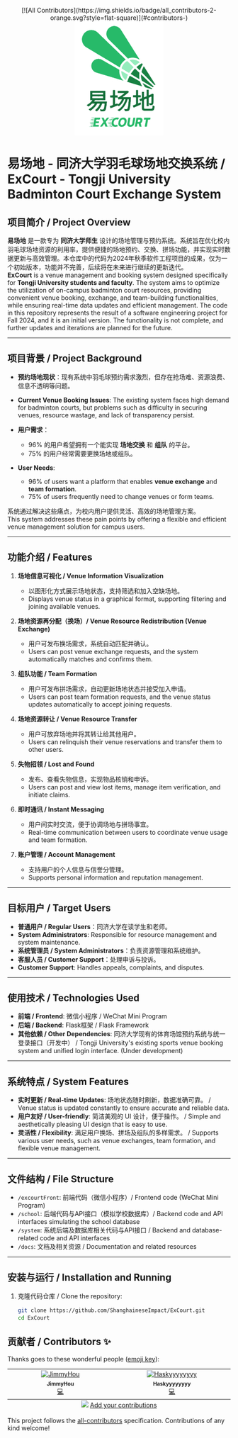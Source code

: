 <p align="center">
<!-- ALL-CONTRIBUTORS-BADGE:START - Do not remove or modify this section -->
[![All Contributors](https://img.shields.io/badge/all_contributors-2-orange.svg?style=flat-square)](#contributors-)
<!-- ALL-CONTRIBUTORS-BADGE:END -->
  <img src="excourtFront\images\logo.png" width="200" alt="ExCourt Logo">
</p>

# 易场地 - 同济大学羽毛球场地交换系统 / ExCourt - Tongji University Badminton Court Exchange System

## 项目简介 / Project Overview

**易场地** 是一款专为 **同济大学师生** 设计的场地管理与预约系统。系统旨在优化校内羽毛球场地资源的利用率，提供便捷的场地预约、交换、拼场功能，并实现实时数据更新与高效管理。本仓库中的代码为2024年秋季软件工程项目的成果，仅为一个初始版本，功能并不完善，后续将在未来进行继续的更新迭代。  
**ExCourt** is a venue management and booking system designed specifically for **Tongji University students and faculty**. The system aims to optimize the utilization of on-campus badminton court resources, providing convenient venue booking, exchange, and team-building functionalities, while ensuring real-time data updates and efficient management. The code in this repository represents the result of a software engineering project for Fall 2024, and it is an initial version. The functionality is not complete, and further updates and iterations are planned for the future.

---

## 项目背景 / Project Background

- **预约场地现状**：现有系统中羽毛球预约需求激烈，但存在抢场难、资源浪费、信息不透明等问题。  
- **Current Venue Booking Issues**: The existing system faces high demand for badminton courts, but problems such as difficulty in securing venues, resource wastage, and lack of transparency persist.

- **用户需求**：  
  - 96% 的用户希望拥有一个能实现 **场地交换** 和 **组队** 的平台。  
  - 75% 的用户经常需要更换场地或组队。  

- **User Needs**:  
  - 96% of users want a platform that enables **venue exchange** and **team formation**.  
  - 75% of users frequently need to change venues or form teams.

系统通过解决这些痛点，为校内用户提供灵活、高效的场地管理方案。  
This system addresses these pain points by offering a flexible and efficient venue management solution for campus users.

---

## 功能介绍 / Features

1. **场地信息可视化 / Venue Information Visualization**  
   - 以图形化方式展示场地状态，支持筛选和加入空缺场地。  
   - Displays venue status in a graphical format, supporting filtering and joining available venues.

2. **场地资源再分配（换场）/ Venue Resource Redistribution (Venue Exchange)**  
   - 用户可发布换场需求，系统自动匹配并确认。  
   - Users can post venue exchange requests, and the system automatically matches and confirms them.

3. **组队功能 / Team Formation**  
   - 用户可发布拼场需求，自动更新场地状态并接受加入申请。  
   - Users can post team formation requests, and the venue status updates automatically to accept joining requests.

4. **场地资源转让 / Venue Resource Transfer**  
   - 用户可放弃场地并将其转让给其他用户。  
   - Users can relinquish their venue reservations and transfer them to other users.

5. **失物招领 / Lost and Found**  
   - 发布、查看失物信息，实现物品核销和申诉。  
   - Users can post and view lost items, manage item verification, and initiate claims.

6. **即时通讯 / Instant Messaging**  
   - 用户间实时交流，便于协调场地与拼场事宜。  
   - Real-time communication between users to coordinate venue usage and team formation.

7. **账户管理 / Account Management**  
   - 支持用户的个人信息与信誉分管理。  
   - Supports personal information and reputation management.

---

## 目标用户 / Target Users

- **普通用户 / Regular Users**：同济大学在读学生和老师。  
- **System Administrators**: Responsible for resource management and system maintenance.
- **系统管理员 / System Administrators**：负责资源管理和系统维护。  
- **客服人员 / Customer Support**：处理申诉与投诉。  
- **Customer Support**: Handles appeals, complaints, and disputes.

---

## 使用技术 / Technologies Used

- **前端 / Frontend**: 微信小程序 / WeChat Mini Program
- **后端 / Backend**: Flask框架 / Flask Framework
- **其他依赖 / Other Dependencies**: 同济大学现有的体育场馆预约系统与统一登录接口（开发中） / Tongji University's existing sports venue booking system and unified login interface. (Under development)

---

## 系统特点 / System Features

- **实时更新 / Real-time Updates**: 场地状态随时刷新，数据准确可靠。 / Venue status is updated constantly to ensure accurate and reliable data.
- **用户友好 / User-friendly**: 简洁美观的 UI 设计，便于操作。 / Simple and aesthetically pleasing UI design that is easy to use.
- **灵活性 / Flexibility**: 满足用户换场、拼场及组队的多样需求。 / Supports various user needs, such as venue exchanges, team formation, and flexible venue management.

---

## 文件结构 / File Structure

- `/excourtFront`: 前端代码（微信小程序）/ Frontend code (WeChat Mini Program)
- `/school`: 后端代码与API接口（模拟学校数据库）/ Backend code and API interfaces simulating the school database
- `/system`: 系统后端及数据库相关代码与API接口 / Backend and database-related code and API interfaces
- `/docs`: 文档及相关资源 / Documentation and related resources

---

## 安装与运行 / Installation and Running

1. 克隆代码仓库 / Clone the repository:
   ```bash
   git clone https://github.com/ShanghaineseImpact/ExCourt.git
   cd ExCourt

## 贡献者 / Contributors ✨

Thanks goes to these wonderful people ([emoji key](https://allcontributors.org/docs/en/emoji-key)):

<!-- ALL-CONTRIBUTORS-LIST:START - Do not remove or modify this section -->
<!-- prettier-ignore-start -->
<!-- markdownlint-disable -->
<table>
  <tbody>
    <tr>
      <td align="center" valign="top" width="14.28%"><a href="https://github.com/jimmyhoulala"><img src="https://avatars.githubusercontent.com/u/143332244?v=4?s=100" width="100px;" alt="JimmyHou"/><br /><sub><b>JimmyHou</b></sub></a><br /><a href="https://github.com/ShanghaineseImpact/ExCourt/commits?author=jimmyhoulala" title="Code">💻</a></td>
      <td align="center" valign="top" width="14.28%"><a href="https://github.com/Haskyyyyyyyy"><img src="https://avatars.githubusercontent.com/u/128458477?v=4?s=100" width="100px;" alt="Haskyyyyyyyy"/><br /><sub><b>Haskyyyyyyyy</b></sub></a><br /><a href="https://github.com/ShanghaineseImpact/ExCourt/commits?author=Haskyyyyyyyy" title="Code">💻</a></td>
    </tr>
  </tbody>
  <tfoot>
    <tr>
      <td align="center" size="13px" colspan="7">
        <img src="https://raw.githubusercontent.com/all-contributors/all-contributors-cli/1b8533af435da9854653492b1327a23a4dbd0a10/assets/logo-small.svg">
          <a href="https://all-contributors.js.org/docs/en/bot/usage">Add your contributions</a>
        </img>
      </td>
    </tr>
  </tfoot>
</table>

<!-- markdownlint-restore -->
<!-- prettier-ignore-end -->

<!-- ALL-CONTRIBUTORS-LIST:END -->

This project follows the [all-contributors](https://github.com/all-contributors/all-contributors) specification. Contributions of any kind welcome!